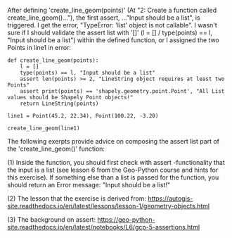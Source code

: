 After defining 'create_line_geom(points)' (At "2: Create a function called create_line_geom()..."), the first assert, ..."Input should be a list", is triggered.
I get the error, "TypeError: 'list' object is not callable".  I wasn't sure if I should validate the assert list with '[]' (l = [] / type(points) == l, 
"Input should be a list") within the defined function, or I assigned the two Points in line1 in error:

    def create_line_geom(points):
        l = []
        type(points) == l, "Input should be a list"
        assert len(points) >= 2, "LineString object requires at least two Points"
        assert print(points) == 'shapely.geometry.point.Point', "All List values should be Shapely Point objects!"
        return LineString(points)

    line1 = Point(45.2, 22.34), Point(100.22, -3.20)

    create_line_geom(line1)    
    
    
The following exerpts provide advice on composing the assert list part of the 'create_line_geom()' function:

(1) Inside the function, you should first check with assert -functionality that the input is a list (see lesson 6 from the Geo-Python course and hints for this exercise).
If something else than a list is passed for the function, you should return an Error message: "Input should be a list!"

(2) The lesson that the exercise is derived from:  https://autogis-site.readthedocs.io/en/latest/lessons/lesson-1/geometry-objects.html

(3) The background on assert:  https://geo-python-site.readthedocs.io/en/latest/notebooks/L6/gcp-5-assertions.html
